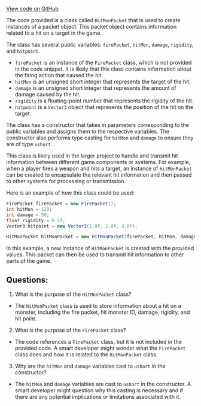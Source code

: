 [View code on GitHub](https://github.com/TieHaxJan/Brick-Force/Assembly-CSharp\HitMonPacket.cs)

The code provided is a class called `HitMonPacket` that is used to create instances of a packet object. This packet object contains information related to a hit on a target in the game. 

The class has several public variables: `firePacket`, `hitMon`, `damage`, `rigidity`, and `hitpoint`. 

- `firePacket` is an instance of the `FirePacket` class, which is not provided in the code snippet. It is likely that this class contains information about the firing action that caused the hit. 
- `hitMon` is an unsigned short integer that represents the target of the hit. 
- `damage` is an unsigned short integer that represents the amount of damage caused by the hit. 
- `rigidity` is a floating-point number that represents the rigidity of the hit. 
- `hitpoint` is a `Vector3` object that represents the position of the hit on the target. 

The class has a constructor that takes in parameters corresponding to the public variables and assigns them to the respective variables. The constructor also performs type casting for `hitMon` and `damage` to ensure they are of type `ushort`. 

This class is likely used in the larger project to handle and transmit hit information between different game components or systems. For example, when a player fires a weapon and hits a target, an instance of `HitMonPacket` can be created to encapsulate the relevant hit information and then passed to other systems for processing or transmission. 

Here is an example of how this class could be used:

```csharp
FirePacket firePacket = new FirePacket();
int hitMon = 123;
int damage = 50;
float rigidity = 0.5f;
Vector3 hitpoint = new Vector3(1.0f, 2.0f, 3.0f);

HitMonPacket hitMonPacket = new HitMonPacket(firePacket, hitMon, damage, rigidity, hitpoint);
```

In this example, a new instance of `HitMonPacket` is created with the provided values. This packet can then be used to transmit hit information to other parts of the game.
## Questions: 
 1. What is the purpose of the `HitMonPacket` class?
- The `HitMonPacket` class is used to store information about a hit on a monster, including the fire packet, hit monster ID, damage, rigidity, and hit point.

2. What is the purpose of the `FirePacket` class?
- The code references a `FirePacket` class, but it is not included in the provided code. A smart developer might wonder what the `FirePacket` class does and how it is related to the `HitMonPacket` class.

3. Why are the `hitMon` and `damage` variables cast to `ushort` in the constructor?
- The `hitMon` and `damage` variables are cast to `ushort` in the constructor. A smart developer might question why this casting is necessary and if there are any potential implications or limitations associated with it.